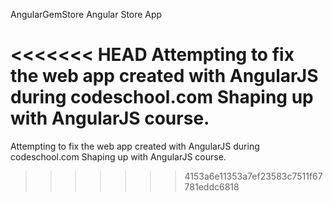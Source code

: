 AngularGemStore
Angular Store App

<<<<<<< HEAD
Attempting to fix the web app created with AngularJS during codeschool.com Shaping up with AngularJS course.
=======
Attempting to fix the web app created with AngularJS during codeschool.com Shaping up with AngularJS course.
>>>>>>> 4153a6e11353a7ef23583c7511f67781eddc6818
